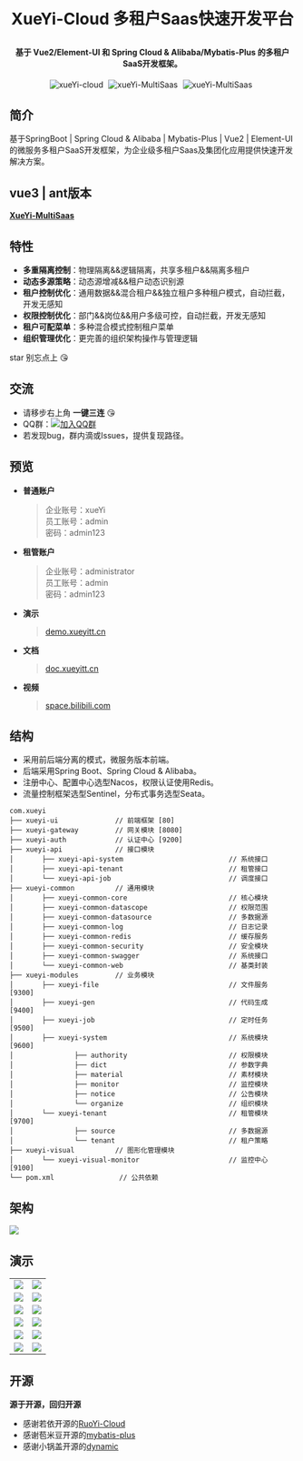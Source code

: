 <h1 align="center" style="margin: 30px 0 30px; font-weight: bold;">XueYi-Cloud 多租户Saas快速开发平台</h1>
<h4 align="center">基于 Vue2/Element-UI 和 Spring Cloud & Alibaba/Mybatis-Plus 的多租户SaaS开发框架。</h4>
<p align="center">
    <a style="margin-right: 5px">
       <img src="https://img.shields.io/badge/XueYi%20Cloud-v5.1.2-brightgreen" alt="xueYi-cloud">
    </a>
    <a style="margin-right: 5px">
       <img src="https://gitee.com/xueyitiantang/XueYi-Cloud/badge/star.svg?theme=dark" alt="xueYi-MultiSaas">
    </a>
    <a style="margin-right: 5px">
       <img src="https://gitee.com/xueyitiantang/XueYi-Cloud/badge/fork.svg?theme=dark" alt="xueYi-MultiSaas">
    </a>
</p>

## 简介
基于SpringBoot | Spring Cloud & Alibaba | Mybatis-Plus | Vue2 | Element-UI 的微服务多租户SaaS开发框架，为企业级多租户Saas及集团化应用提供快速开发解决方案。

## vue3 | ant版本

**[XueYi-MultiSaas](https://gitee.com/xueyitiantang/XueYi-MultiSaas)**

## 特性

- **多重隔离控制**：物理隔离&&逻辑隔离，共享多租户&&隔离多租户
- **动态多源策略**：动态源增减&&租户动态识别源
- **租户控制优化**：通用数据&&混合租户&&独立租户多种租户模式，自动拦截，开发无感知
- **权限控制优化**：部门&&岗位&&用户多级可控，自动拦截，开发无感知
- **租户可配菜单**：多种混合模式控制租户菜单
- **组织管理优化**：更完善的组织架构操作与管理逻辑

star 别忘点上 :kissing_heart:

## 交流
- 请移步右上角  **一键三连** :kissing_heart:
- QQ群：[![加入QQ群](https://img.shields.io/badge/779343138-blue.svg)](https://jq.qq.com/?_wv=1027&k=zw11JJhj)
- 若发现bug，群内滴或Issues，提供复现路径。

## 预览
- **普通账户**
    > 企业账号：xueYi   
    员工账号：admin   
    密码：admin123

- **租管账户**
  > 企业账号：administrator   
  员工账号：admin   
  密码：admin123

- **演示**
  >[demo.xueyitt.cn](https://demo.xueyitt.cn)
- **文档**
  >[doc.xueyitt.cn](https://doc.xueyitt.cn)
- **视频**
  >[space.bilibili.com](https://space.bilibili.com/479745149)

## 结构
* 采用前后端分离的模式，微服务版本前端。
* 后端采用Spring Boot、Spring Cloud & Alibaba。
* 注册中心、配置中心选型Nacos，权限认证使用Redis。
* 流量控制框架选型Sentinel，分布式事务选型Seata。

~~~
com.xueyi     
├── xueyi-ui              // 前端框架 [80]
├── xueyi-gateway         // 网关模块 [8080]
├── xueyi-auth            // 认证中心 [9200]
├── xueyi-api             // 接口模块
│       ├── xueyi-api-system                          // 系统接口
│       ├── xueyi-api-tenant                          // 租管接口
│       └── xueyi-api-job                             // 调度接口
├── xueyi-common          // 通用模块
│       ├── xueyi-common-core                         // 核心模块
│       ├── xueyi-common-datascope                    // 权限范围
│       ├── xueyi-common-datasource                   // 多数据源
│       ├── xueyi-common-log                          // 日志记录
│       ├── xueyi-common-redis                        // 缓存服务
│       ├── xueyi-common-security                     // 安全模块
│       ├── xueyi-common-swagger                      // 系统接口
│       └── xueyi-common-web                          // 基类封装
├── xueyi-modules         // 业务模块
│       ├── xueyi-file                                // 文件服务 [9300]
│       ├── xueyi-gen                                 // 代码生成 [9400]
│       ├── xueyi-job                                 // 定时任务 [9500]
│       ├── xueyi-system                              // 系统模块 [9600]
│               ├── authority                         // 权限模块
│               ├── dict                              // 参数字典
│               ├── material                          // 素材模块
│               ├── monitor                           // 监控模块
│               ├── notice                            // 公告模块
│               └── organize                          // 组织模块
│       └── xueyi-tenant                              // 租管模块 [9700]
│               ├── source                            // 多数据源
│               └── tenant                            // 租户策略
├── xueyi-visual          // 图形化管理模块
│       └── xueyi-visual-monitor                      // 监控中心 [9100]
└── pom.xml                // 公共依赖
~~~

## 架构
<img src="https://images.gitee.com/uploads/images/2021/1108/172436_9deff9ff_7382127.png"/>


## 演示
<table>
    <tr>
        <td><img src="https://images.gitee.com/uploads/images/2021/0814/151423_c5168169_7382127.jpeg"/></td>
        <td><img src="https://images.gitee.com/uploads/images/2021/0501/140513_48ff7abd_7382127.png"/></td>
    </tr>
    <tr>
        <td><img src="https://images.gitee.com/uploads/images/2021/0814/151634_fee2ab95_7382127.png"/></td>
        <td><img src="https://images.gitee.com/uploads/images/2021/0507/131952_3b892800_7382127.png"/></td>
    </tr>
    <tr>
        <td><img src="https://images.gitee.com/uploads/images/2021/0814/151708_cef1f3ed_7382127.png"/></td>
        <td><img src="https://images.gitee.com/uploads/images/2021/0814/151737_4c4174db_7382127.png"/></td>
    </tr>
    <tr>
        <td><img src="https://images.gitee.com/uploads/images/2021/0814/151824_752e5b07_7382127.png"/></td>
        <td><img src="https://images.gitee.com/uploads/images/2021/0814/151842_48c3407a_7382127.png"/></td>
    </tr>
    <tr>
        <td><img src="https://images.gitee.com/uploads/images/2021/0814/151937_3b66dcc6_7382127.png"/></td>
        <td><img src="https://images.gitee.com/uploads/images/2021/0814/151949_008cd20b_7382127.png"/></td>
    </tr>
    <tr>
        <td><img src="https://images.gitee.com/uploads/images/2021/0814/152034_e32f2b9a_7382127.png"/></td>
        <td><img src="https://images.gitee.com/uploads/images/2021/0501/140619_628675c2_7382127.png"/></td>
    </tr>
</table>

## 开源
**源于开源，回归开源**
* 感谢若依开源的[RuoYi-Cloud](https://gitee.com/y_project/RuoYi-Cloud)
* 感谢苞米豆开源的[mybatis-plus](https://github.com/baomidou/mybatis-plus)
* 感谢小锅盖开源的[dynamic](https://gitee.com/baomidou/dynamic-datasource-spring-boot-starter)
